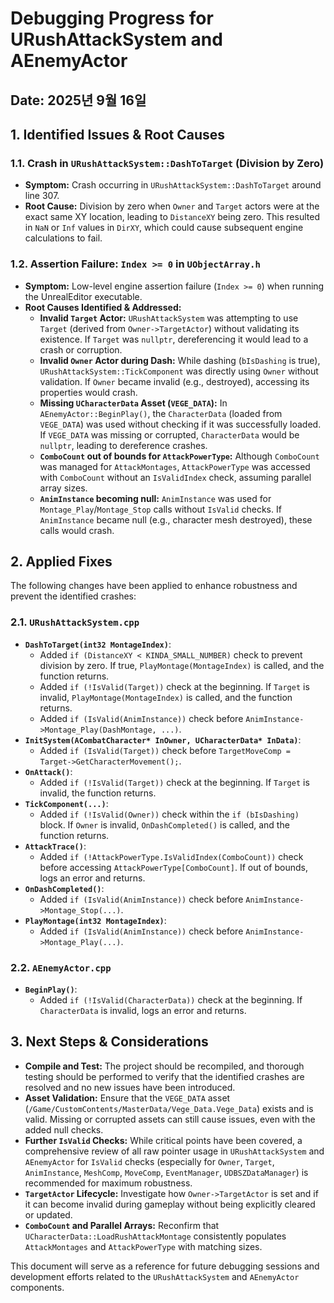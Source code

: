 # Debugging Progress for URushAttackSystem and AEnemyActor

## Date: 2025년 9월 16일

## 1. Identified Issues & Root Causes

### 1.1. Crash in `URushAttackSystem::DashToTarget` (Division by Zero)
- **Symptom:** Crash occurring in `URushAttackSystem::DashToTarget` around line 307.
- **Root Cause:** Division by zero when `Owner` and `Target` actors were at the exact same XY location, leading to `DistanceXY` being zero. This resulted in `NaN` or `Inf` values in `DirXY`, which could cause subsequent engine calculations to fail.

### 1.2. Assertion Failure: `Index >= 0` in `UObjectArray.h`
- **Symptom:** Low-level engine assertion failure (`Index >= 0`) when running the UnrealEditor executable.
- **Root Causes Identified & Addressed:**
    - **Invalid `Target` Actor:** `URushAttackSystem` was attempting to use `Target` (derived from `Owner->TargetActor`) without validating its existence. If `Target` was `nullptr`, dereferencing it would lead to a crash or corruption.
    - **Invalid `Owner` Actor during Dash:** While dashing (`bIsDashing` is true), `URushAttackSystem::TickComponent` was directly using `Owner` without validation. If `Owner` became invalid (e.g., destroyed), accessing its properties would crash.
    - **Missing `UCharacterData` Asset (`VEGE_DATA`):** In `AEnemyActor::BeginPlay()`, the `CharacterData` (loaded from `VEGE_DATA`) was used without checking if it was successfully loaded. If `VEGE_DATA` was missing or corrupted, `CharacterData` would be `nullptr`, leading to dereference crashes.
    - **`ComboCount` out of bounds for `AttackPowerType`:** Although `ComboCount` was managed for `AttackMontages`, `AttackPowerType` was accessed with `ComboCount` without an `IsValidIndex` check, assuming parallel array sizes.
    - **`AnimInstance` becoming null:** `AnimInstance` was used for `Montage_Play`/`Montage_Stop` calls without `IsValid` checks. If `AnimInstance` became null (e.g., character mesh destroyed), these calls would crash.

## 2. Applied Fixes

The following changes have been applied to enhance robustness and prevent the identified crashes:

### 2.1. `URushAttackSystem.cpp`
-   **`DashToTarget(int32 MontageIndex)`**:
    -   Added `if (DistanceXY < KINDA_SMALL_NUMBER)` check to prevent division by zero. If true, `PlayMontage(MontageIndex)` is called, and the function returns.
    -   Added `if (!IsValid(Target))` check at the beginning. If `Target` is invalid, `PlayMontage(MontageIndex)` is called, and the function returns.
    -   Added `if (IsValid(AnimInstance))` check before `AnimInstance->Montage_Play(DashMontage, ...)`.
-   **`InitSystem(ACombatCharacter* InOwner, UCharacterData* InData)`**:
    -   Added `if (IsValid(Target))` check before `TargetMoveComp = Target->GetCharacterMovement();`.
-   **`OnAttack()`**:
    -   Added `if (!IsValid(Target))` check at the beginning. If `Target` is invalid, the function returns.
-   **`TickComponent(...)`**:
    -   Added `if (!IsValid(Owner))` check within the `if (bIsDashing)` block. If `Owner` is invalid, `OnDashCompleted()` is called, and the function returns.
-   **`AttackTrace()`**:
    -   Added `if (!AttackPowerType.IsValidIndex(ComboCount))` check before accessing `AttackPowerType[ComboCount]`. If out of bounds, logs an error and returns.
-   **`OnDashCompleted()`**:
    -   Added `if (IsValid(AnimInstance))` check before `AnimInstance->Montage_Stop(...)`.
-   **`PlayMontage(int32 MontageIndex)`**:
    -   Added `if (IsValid(AnimInstance))` check before `AnimInstance->Montage_Play(...)`.

### 2.2. `AEnemyActor.cpp`
-   **`BeginPlay()`**:
    -   Added `if (!IsValid(CharacterData))` check at the beginning. If `CharacterData` is invalid, logs an error and returns.

## 3. Next Steps & Considerations

-   **Compile and Test:** The project should be recompiled, and thorough testing should be performed to verify that the identified crashes are resolved and no new issues have been introduced.
-   **Asset Validation:** Ensure that the `VEGE_DATA` asset (`/Game/CustomContents/MasterData/Vege_Data.Vege_Data`) exists and is valid. Missing or corrupted assets can still cause issues, even with the added null checks.
-   **Further `IsValid` Checks:** While critical points have been covered, a comprehensive review of all raw pointer usage in `URushAttackSystem` and `AEnemyActor` for `IsValid` checks (especially for `Owner`, `Target`, `AnimInstance`, `MeshComp`, `MoveComp`, `EventManager`, `UDBSZDataManager`) is recommended for maximum robustness.
-   **`TargetActor` Lifecycle:** Investigate how `Owner->TargetActor` is set and if it can become invalid during gameplay without being explicitly cleared or updated.
-   **`ComboCount` and Parallel Arrays:** Reconfirm that `UCharacterData::LoadRushAttackMontage` consistently populates `AttackMontages` and `AttackPowerType` with matching sizes.

This document will serve as a reference for future debugging sessions and development efforts related to the `URushAttackSystem` and `AEnemyActor` components.